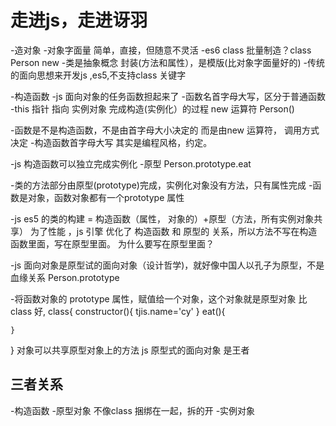 # 走进js，走进讶羽 


-造对象
 -对象字面量
 简单，直接，但随意不灵活
 -es6 class
 批量制造？class Person 
 new 
 -类是抽象概念 封装(方法和属性），是模版(比对象字面量好的)
 -传统的面向思想来开发js ,es5,不支持class 关键字


-构造函数
 -js 面向对象的任务函数担起来了
 -函数名首字母大写，区分于普通函数
 -this 指针 指向 实例对象
 完成构造(实例化）的过程
  new 运算符 Person()

-函数是不是构造函数，不是由首字母大小决定的
而是由new 运算符， 调用方式决定
 -构造函数首字母大写 其实是编程风格，约定。

 -js 构造函数可以独立完成实例化
 -原型 
 Person.prototype.eat

 -类的方法部分由原型(prototype)完成，实例化对象没有方法，只有属性完成 
 -函数是对象，函数对象都有一个prototype 属性
 

-js es5 的类的构建 = 构造函数（属性， 对象的）+原型（方法，所有实例对象共享）
为了性能 ，js 引擎 优化了 构造函数 和 原型的 关系，所以方法不写在构造函数里面，写在原型里面。
为什么要写在原型里面？

-js 面向对象是原型试的面向对象（设计哲学)，就好像中国人以孔子为原型，不是血缘关系
 Person.prototype

 -将函数对象的 prototype 属性，赋值给一个对象，这个对象就是原型对象
 比class 好,
 class{
    constructor(){
        tjis.name='cy'
    }
    eat(){

    }
 }
 对象可以共享原型对象上的方法
js 原型式的面向对象 是王者

## 三者关系 
-构造函数
-原型对象
 不像class 捆绑在一起，拆的开
 -实例对象